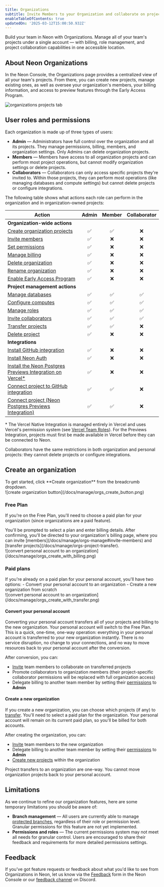 ```yaml
---
title: Organizations
subtitle: Invite Members to your Organization and collaborate on projects
enableTableOfContents: true
updatedOn: '2025-03-12T15:00:50.932Z'
---
```


Build your team in Neon with Organizations. Manage all of your team's projects under a single account — with billing, role management, and project collaboration capabilities in one accessible location.

## About Neon Organizations

In the Neon Console, the Organizations page provides a centralized view of all your team's projects. From there, you can create new projects, manage existing ones, as well as oversee your organization's members, your billing information, and access to preview features through the Early Access Program.

![organizations projects tab](/docs/manage/org_projects.png)

## User roles and permissions

Each organization is made up of three types of users:

- **Admin** — Administrators have full control over the organization and all its projects. They manage permissions, billing, members, and organization settings. Only Admins can delete organization projects.
- **Members** — Members have access to all organization projects and can perform most project operations, but cannot modify organization settings or delete projects.
- **Collaborators** — Collaborators can only access specific projects they're invited to. Within those projects, they can perform most operations (like managing databases and compute settings) but cannot delete projects or configure integrations.

The following table shows what actions each role can perform in the organization and in organization-owned projects:

| Action                                                                                       | Admin | Member | Collaborator |
| -------------------------------------------------------------------------------------------- | :---: | :----: | :----------: |
| **Organization-wide actions**                                                                |       |        |              |
| [Create organization projects](/docs/manage/orgs-manage#create-and-delete-projects)          |  ✅   |   ✅   |      ❌      |
| [Invite members](/docs/manage/orgs-manage#invite-members)                                    |  ✅   |   ❌   |      ❌      |
| [Set permissions](/docs/manage/orgs-manage#set-permissions)                                  |  ✅   |   ❌   |      ❌      |
| [Manage billing](/docs/manage/orgs-manage#billing)                                           |  ✅   |   ❌   |      ❌      |
| [Delete organization](/docs/manage/orgs-manage#delete-an-organization)                       |  ✅   |   ❌   |      ❌      |
| [Rename organization](/docs/manage/orgs-manage#rename-an-organization)                       |  ✅   |   ❌   |      ❌      |
| [Enable Early Access Program](/docs/introduction/roadmap#join-the-neon-early-access-program) |  ✅   |   ❌   |      ❌      |
| **Project management actions**                                                               |       |        |              |
| [Manage databases](/docs/manage/databases)                                                   |  ✅   |   ✅   |      ✅      |
| [Configure computes](/docs/manage/endpoints)                                                 |  ✅   |   ✅   |      ✅      |
| [Manage roles](/docs/manage/users)                                                           |  ✅   |   ✅   |      ✅      |
| [Invite collaborators](/docs/guides/project-collaboration-guide#invite-collaborators)        |  ✅   |   ✅   |      ✅      |
| [Transfer projects](/docs/manage/orgs-project-transfer)                                      |  ✅   |   ✅   |      ❌      |
| [Delete project](/docs/manage/orgs-manage#create-and-delete-projects)                        |  ✅   |   ❌   |      ❌      |
| **Integrations**                                                                             |       |        |              |
| [Install GitHub integration](/docs/guides/neon-github-integration#install-the-github-app-and-connect-your-neon-project) |  ✅   |   ❌   |      ❌      |
| [Install Neon Auth](/docs/guides/neon-auth#permissions)                                    |  ✅   |   ❌   |      ❌      |
| [Install the Neon Postgres Previews Integration on Vercel*](/docs/guides/vercel-previews-integration#how-to-install)             |  ✅   |   ❌   |      ❌      |
| [Connect project to GitHub integration](/docs/guides/neon-github-integration#connect-more-neon-projects-with-the-github-app) |  ✅   |   ✅   |      ❌      |
| [Connect project (Neon Postgres Previews Integration)](/docs/guides/vercel-previews-integration#how-to-install)         |  ✅   |   ✅   |      ❌      |

\* The Vercel Native Integration is managed entirely in Vercel and uses Vercel's permission system (see [Vercel Team Roles](https://vercel.com/docs/rbac/access-roles/team-level-roles)). For the Previews Integration, projects must first be made available in Vercel before they can be connected to Neon.

<Admonition type="note">
Collaborators have the same restrictions in both organization and personal projects: they cannot delete projects or configure integrations.
</Admonition>

## Create an organization

<div style={{ display: 'flex', alignItems: 'top' }}>
  <div style={{ flex: '0 0 45%', paddingRight: '20px' }}>
    To get started, click **Create organization** from the breadcrumb dropdown.
  </div>
  <div style={{ flex: '0 0 55%', marginTop: '-20px' }}>
    ![create organization button](/docs/manage/orgs_create_button.png)
  </div>
</div>

### Free Plan

If you're on the Free Plan, you'll need to choose a paid plan for your organization (since organizations are a paid feature).

<div style={{ display: 'flex', alignItems: 'top' }}>
  <div style={{ flex: '0 0 45%', paddingRight: '20px' }}>
    You'll be prompted to select a plan and enter billing details. After confirming, you'll be directed to your organization's billing page, where you can invite [members](/docs/manage/orgs-manage#invite-members) and [transfer projects](/docs/manage/orgs-project-transfer).
  </div>
  <div style={{ flex: '0 0 55%', marginTop: '-20px' }}>
  ![convert personal account to an organization](/docs/manage/orgs_create_with_billing.png)
  </div>
</div>

### Paid plans

<div style={{ display: 'flex', alignItems: 'top' }}>
  <div style={{ flex: '0 0 45%', paddingRight: '20px' }}>
    If you're already on a paid plan for your personal account, you'll have two options:
    - Convert your personal account to an organization
    - Create a new organization from scratch
  </div>
  <div style={{ flex: '0 0 55%', marginTop: '-20px' }}>
    ![convert personal account to an organization](/docs/manage/orgs_create_with_transfer.png)
  </div>
</div>

#### Convert your personal account

Converting your personal account transfers all of your projects and billing to the new organization. Your personal account will switch to the Free Plan. This is a quick, one-time, one-way operation: everything in your personal account is transferred to your new organization instantly. There is no service disruption, no change to your connections, and no way to move resources back to your personal account after the conversion.

After conversion, you can:

- [Invite](/docs/manage/orgs-manage#invite-members) team members to collaborate on transferred projects
- Promote collaborators to organization members (their project-specific collaborator permissions will be replaced with full organization access)
- Delegate billing to another team member by setting their [permissions](/docs/manage/orgs-manage#set-permissions) to **Admin**

#### Create a new organization

If you create a new organization, you can choose which projects (if any) to [transfer](/docs/manage/orgs-project-transfer). You'll need to select a paid plan for the organization. Your personal account will remain on its current paid plan, so you'll be billed for both accounts.

After creating the organization, you can:

- [Invite](/docs/manage/orgs-manage#invite-members) team members to the new organization
- Delegate billing to another team member by setting their [permissions](/docs/manage/orgs-manage#set-permissions) to **Admin**
- [Create new projects](/docs/manage/orgs-manage#create-and-delete-projects) within the organization

<Admonition type="note">
Project transfers to an organization are one-way. You cannot move organization projects back to your personal account.
</Admonition>

## Limitations

As we continue to refine our organization features, here are some temporary limitations you should be aware of:

- **Branch management** — All users are currently able to manage [protected branches](/docs/guides/protected-branches), regardless of their role or permission level. Granular permissions for this feature are not yet implemented.
- **Permissions and roles** — The current permissions system may not meet all needs for granular control. Users are encouraged to share their feedback and requirements for more detailed permissions settings.

## Feedback

If you've got feature requests or feedback about what you'd like to see from Organizations in Neon, let us know via the [Feedback](https://console.neon.tech/app/projects?modal=feedback) form in the Neon Console or our [feedback channel](https://discord.com/channels/1176467419317940276/1176788564890112042) on Discord.

<NeedHelp/>
